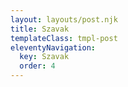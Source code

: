 ```yaml
---
layout: layouts/post.njk
title: Szavak
templateClass: tmpl-post
eleventyNavigation:
  key: Szavak
  order: 4
---
```


<script type="module" src="{{ '/assets/js/webcomponent-wordlist.js' | url }}" async="async"></script>

<webcomponent-wordlist href="{{ '/public/spanish-hungarian.json' | url }}">
</webcomponent-wordlist>